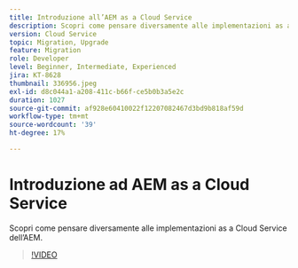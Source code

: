 ```yaml
---
title: Introduzione all’AEM as a Cloud Service
description: Scopri come pensare diversamente alle implementazioni as a Cloud Service dell’AEM.
version: Cloud Service
topic: Migration, Upgrade
feature: Migration
role: Developer
level: Beginner, Intermediate, Experienced
jira: KT-8628
thumbnail: 336956.jpeg
exl-id: d8c044a1-a208-411c-b66f-ce5b0b3a5e2c
duration: 1027
source-git-commit: af928e60410022f12207082467d3bd9b818af59d
workflow-type: tm+mt
source-wordcount: '39'
ht-degree: 17%

---
```


# Introduzione ad AEM as a Cloud Service

Scopri come pensare diversamente alle implementazioni as a Cloud Service dell’AEM.

>[!VIDEO](https://video.tv.adobe.com/v/336956?quality=12&learn=on)
